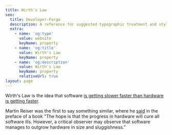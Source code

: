 ```yaml
---
title: Wirth's Law
seo:
  title: Developer-Forge
  description: A reference for suggested typographic treatment and styles for your content
  extra:
    - name: 'og:type'
      value: website
      keyName: property
    - name: 'og:title'
      value: Wirth's Law
      keyName: property
    - name: 'og:description'
      value: Wirth's Law
      keyName: property
      relativeUrl: true
layout: page
---
```


Wirth's Law is the idea that software [is getting slower faster than hardware is getting faster](https://en.wikipedia.org/wiki/Wirth%27s_law).

Martin Reiser was the first to say something similar, where he [said](https://en.wikipedia.org/wiki/Wirth%27s_law) in the preface of a book "The hope is that the progress in hardware will cure all software ills. However, a critical observer may observe that software manages to outgrow hardware in size and sluggishness."
